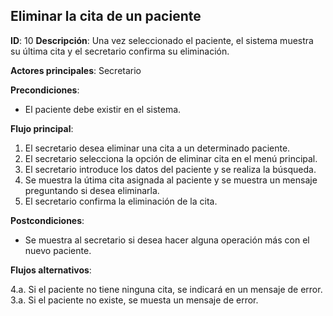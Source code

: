## Eliminar la cita de un paciente

**ID**: 10
**Descripción**: Una vez seleccionado el paciente, el sistema muestra su última cita y el secretario confirma su eliminación.

**Actores principales**: Secretario

**Precondiciones**:
* El paciente debe existir en el sistema.

**Flujo principal**:
1. El secretario desea eliminar una cita a un determinado paciente.
1. El secretario selecciona la opción de eliminar cita en el menú principal.
1. El secretario introduce los datos del paciente y se realiza la búsqueda.
1. Se muestra la útima cita asignada al paciente y se muestra un mensaje preguntando si desea eliminarla.
1. El secretario confirma la eliminación de la cita.

**Postcondiciones**:

* Se muestra al secretario si desea hacer alguna operación más con el nuevo paciente.

**Flujos alternativos**:

4.a. Si el paciente no tiene ninguna cita, se indicará en un mensaje de error.
3.a. Si el paciente no existe, se muesta un mensaje de error.